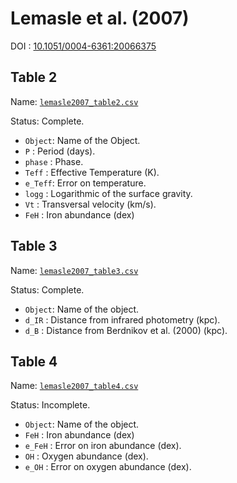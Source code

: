 Lemasle et al. (2007)
=====================

DOI : [10.1051/0004-6361:20066375](http://dx.doi.org/10.1051/0004-6361:20066375)

Table 2
-------

Name: [`lemasle2007_table2.csv`](https://github.com/gabraganca/munged_tables/blob/master/Lemasle2007/lemasle2007_table2.csv)

Status: Complete.

* `Object`: Name of the Object.
* `P`     : Period (days).
* `phase` : Phase.
* `Teff`  : Effective Temperature (K).
* `e_Teff`: Error on temperature.
* `logg`  : Logarithmic of the surface gravity.
* `Vt`    : Transversal velocity (km/s).
* `FeH`   : Iron abundance (dex)

Table 3
-------

Name: [`lemasle2007_table3.csv`](https://github.com/gabraganca/munged_tables/blob/master/Lemasle2007/lemasle2007_table3.csv)

Status: Complete.

* `Object`: Name of the object.
* `d_IR`  : Distance from infrared photometry (kpc).
* `d_B`   : Distance from Berdnikov et al. (2000) (kpc).

Table 4
-------

Name: [`lemasle2007_table4.csv`](https://github.com/gabraganca/munged_tables/blob/master/Lemasle2007/lemasle2007_table4.csv)

Status: Incomplete.

* `Object`: Name of the object.
* `FeH`   : Iron abundance (dex)
* `e_FeH` : Error on iron abundance (dex).
* `OH`    : Oxygen abundance (dex).
* `e_OH`  : Error on oxygen abundance (dex).
